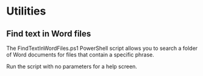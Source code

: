 # Utilities

## Find text in Word files

The FindTextInWordFiles.ps1 PowerShell script allows you to search a folder of Word documents for files that contain a specific phrase.

Run the script with no parameters for a help screen.
